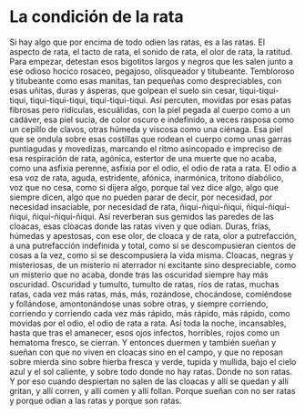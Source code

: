 La condición de la rata
=======================

Si hay algo que por encima de todo odien las ratas, es a las ratas. El
aspecto de rata, el tacto de rata, el sonido de rata, el olor de rata,
la ratitud. Para empezar, detestan esos bigotitos largos y negros que
les salen junto a ese odioso hocico rosaceo, pegajoso, olisqueador y
titubeante. Tembloroso y titubeante como esas manitas, tan pequeñas
como despreciables, con esas uñitas, duras y ásperas, que golpean el
suelo sin cesar, tiqui-tiqui-tiqui, tiqui-tiqui-tiqui,
tiqui-tiqui-tiqui. Así percuten, movidas por esas patas fibrosas pero
ridículas, escuálidas, con la piel pegada al cuerpo como a un cadáver,
esa piel sucia, de color oscuro e indefinido, a veces rasposa como un
cepillo de clavos, otras húmeda y viscosa como una ciénaga. Esa piel
que se ondula sobre esas costillas que rodean el cuerpo como unas
garras puntiagudas y movedizas, marcando el ritmo asincopado e
impreciso de esa respiración de rata, agónica, estertor de una muerte
que no acaba, como una asfixia perenne, asfixia por el odio, el odio
de rata a rata. El odio a esa voz de rata, aguda, estridente, afónica,
inarmónica, tritono diabólico, voz que no cesa, como si dijera algo,
porque tal vez dice algo, algo que siempre dicen, algo que no pueden
parar de decir, por necesidad, por necesidad insaciable, por necesidad
de rata, ñiqui-ñiqui-ñiqui, ñiqui-ñiqui-ñiqui, ñiqui-ñiqui-ñiqui. Así
reverberan sus gemidos las paredes de las cloacas, esas cloacas donde
las ratas viven y que odian. Duras, frías, húmedas y apestosas, con
ese olor, de cloaca y de rata, olor a putrefacción, a una putrefacción
indefinida y total, como si se descompusieran cientos de cosas a la
vez, como si se descompusiera la vida misma. Cloacas, negras y
misteriosas, de un misterio ni aterrador ni excitante sino
despreciable, como un misterio que no acaba, donde tras las oscuridad
siempre hay más oscuridad. Oscuridad y tumulto, tumulto de ratas, ríos
de ratas, muchas ratas, cada vez más ratas, más, más, rozándose,
chocándose, comiéndose y follándose, amontonándose unas sobre otras, y
siempre corriendo, corriendo y corriendo cada vez más rápido, más
rápido, más rápido, como movidas por el odio, el odio de rata a
rata. Así toda la noche, incansables, hasta que tras el amanecer, esos
ojos infectos, horribles, rojos como un hematoma fresco, se cierran. Y
entonces duermen y también sueñan y sueñan con que no viven en cloacas
sino en el campo, y que no reposan sobre mierda sino sobre hierba
fresca y verde, tupida y mullida, bajo el cielo azul y el sol
caliente, y sobre todo donde no hay ratas. Donde no son ratas. Y por
eso cuando despiertan no salen de las cloacas y allí se quedan y allí
gritan, y allí corren, y allí comen y allí follan. Porque sueñan con
no ser ratas y porque odian a las ratas y porque son ratas.
